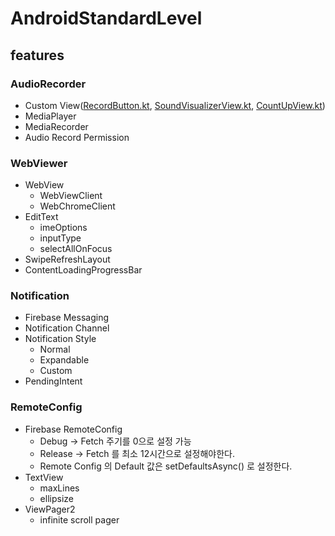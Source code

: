 # AndroidStandardLevel

## features
### AudioRecorder
- Custom View([RecordButton.kt](https://github.com/thkim0118/AndroidStandardLevel/blob/master/features/AudioRecorder/src/main/java/com/terry/recorder/RecordButton.kt), [SoundVisualizerView.kt](https://github.com/thkim0118/AndroidStandardLevel/blob/master/features/AudioRecorder/src/main/java/com/terry/recorder/SoundVisualizerView.kt), [CountUpView.kt](https://github.com/thkim0118/AndroidStandardLevel/blob/master/features/AudioRecorder/src/main/java/com/terry/recorder/CountUpView.kt))
- MediaPlayer
- MediaRecorder
- Audio Record Permission

### WebViewer
- WebView
  - WebViewClient
  - WebChromeClient
- EditText
  - imeOptions
  - inputType
  - selectAllOnFocus
- SwipeRefreshLayout
- ContentLoadingProgressBar

### Notification
- Firebase Messaging
- Notification Channel
- Notification Style
  - Normal
  - Expandable
  - Custom
- PendingIntent

### RemoteConfig
- Firebase RemoteConfig
  - Debug -> Fetch 주기를 0으로 설정 가능
  - Release -> Fetch 를 최소 12시간으로 설정해야한다.
  - Remote Config 의 Default 값은 setDefaultsAsync() 로 설정한다.
- TextView
  - maxLines
  - ellipsize
- ViewPager2
  - infinite scroll pager

